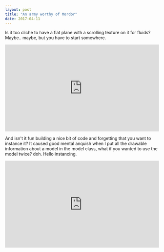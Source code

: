 ```yaml
---
layout: post
title: "An army worthy of Mordor"
date: 2017-04-11
---
```

Is it too cliche to have a flat plane with a scrolling texture on it for fluids? Maybe.. maybe, but you have to start somewhere.

<div style="position:relative;height:0;padding-bottom:56.25%"><iframe src="https://www.youtube.com/embed/3reEYz05imI" width="640" height="360" frameborder="0" style="position:absolute;width:100%;height:100%;left:0" allowfullscreen></iframe></div>

And isn't it fun building a nice bit of code and forgetting that you want to instance it? It caused good mental anquish when I put all the drawable information about a model in the model class, what if you wanted to use the model twice? doh. Hello instancing.

<div style="position:relative;height:0;padding-bottom:56.25%"><iframe src="https://www.youtube.com/embed/W3WvjHeg4To" width="640" height="360" frameborder="0" style="position:absolute;width:100%;height:100%;left:0" allowfullscreen></iframe></div>
